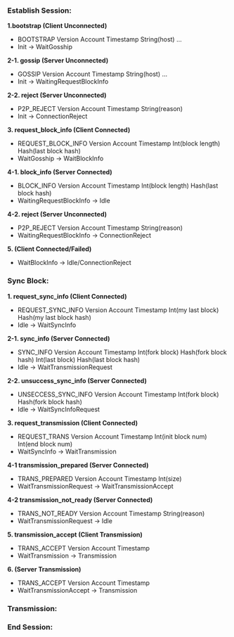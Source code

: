 ### Establish Session:

**1.bootstrap (Client Unconnected)**
- BOOTSTRAP Version Account Timestamp String(host) ...
- Init -> WaitGosship

**2-1. gossip (Server Unconnected)**
- GOSSIP Version Account Timestamp String(host) ...
- Init -> WaitingRequestBlockInfo

**2-2. reject (Server Unconnected)**
- P2P_REJECT Version Account Timestamp String(reason)
- Init -> ConnectionReject

**3. request_block_info (Client Connected)**
- REQUEST_BLOCK_INFO Version Account Timestamp Int(block length) Hash(last block hash)
- WaitGosship -> WaitBlockInfo

**4-1. block_info (Server Connected)**
- BLOCK_INFO Version Account Timestamp Int(block length) Hash(last block hash)
- WaitingRequestBlockInfo -> Idle

**4-2. reject (Server Unconnected)**
- P2P_REJECT Version Account Timestamp String(reason)
- WaitingRequestBlockInfo -> ConnectionReject

**5. (Client Connected/Failed)**
- WaitBlockInfo -> Idle/ConnectionReject

### Sync Block:

**1. request_sync_info (Client Connected)**
- REQUEST_SYNC_INFO Version Account Timestamp Int(my last block) Hash(my last block hash)
- Idle -> WaitSyncInfo

**2-1. sync_info (Server Connected)**
- SYNC_INFO Version Account Timestamp Int(fork block) Hash(fork block hash) Int(last block) Hash(last block hash)
- Idle -> WaitTransmissionRequest

**2-2. unsuccess_sync_info (Server Connected)**
- UNSECCESS_SYNC_INFO Version Account Timestamp Int(fork block) Hash(fork block hash)
- Idle -> WaitSyncInfoRequest

**3. request_transmission (Client Connected)**
- REQUEST_TRANS Version Account Timestamp Int(init block num) Int(end block num)
- WaitSyncInfo -> WaitTransmission

**4-1 transmission_prepared (Server Connected)**
- TRANS_PREPARED Version Account Timestamp Int(size)
- WaitTransmissionRequest -> WaitTransmissionAccept

**4-2 transmission_not_ready (Server Connected)**
- TRANS_NOT_READY Version Account Timestamp String(reason)
- WaitTransmissionRequest -> Idle

**5. transmission_accept (Client Transmission)**
- TRANS_ACCEPT Version Account Timestamp
- WaitTransmission -> Transmission

**6. (Server Transmission)**
- TRANS_ACCEPT Version Account Timestamp
- WaitTransmissionAccept -> Transmission

### Transmission:


### End Session: